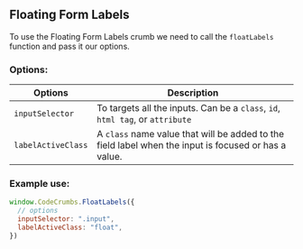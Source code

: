 ## Floating Form Labels

To use the Floating Form Labels crumb we need to call the `floatLabels` function and pass it our options.

### Options:
| Options | Description |
| --- | --- |
| `inputSelector` | To targets all the inputs. Can be a `class`, `id`, `html tag`, or `attribute`
| `labelActiveClass` | A `class` name value that will be added to the field label when the input is focused or has a value. |


### Example use:
```js
window.CodeCrumbs.FloatLabels({
  // options
  inputSelector: ".input",
  labelActiveClass: "float",
})
```
